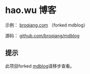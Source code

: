 # hao.wu 博客

示例： [broqiang.com](https://broqiang.com) （forked mdblog）

源码： [github.com/broqiang/mdblog](https://github.com/broqiang/mdblog)

## 提示

此项目forked [mdblog](https://github.com/broqiang/mdblog)请移步查看。